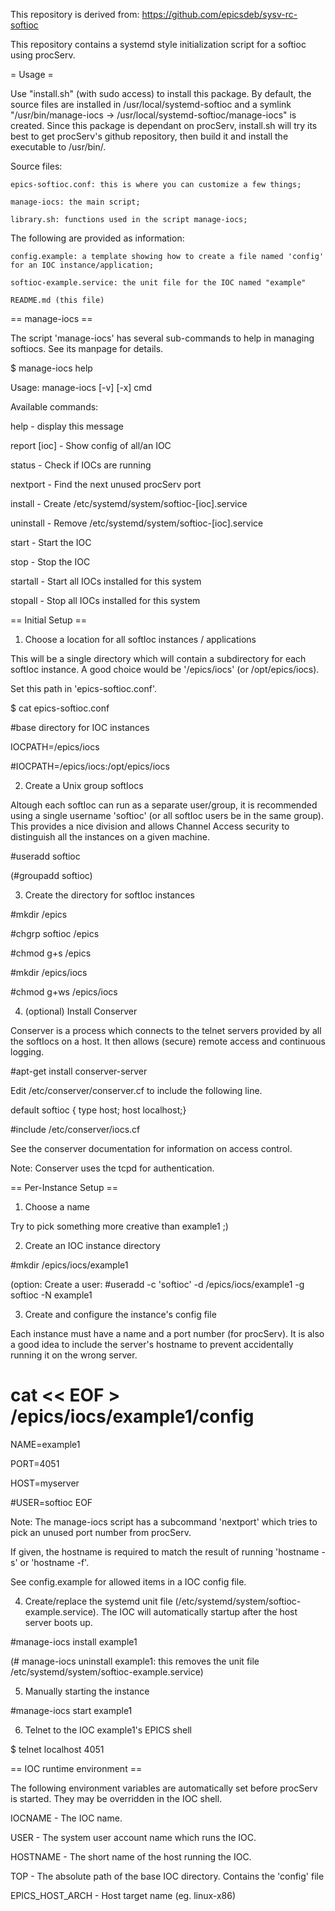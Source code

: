 This repository is derived from: https://github.com/epicsdeb/sysv-rc-softioc

This repository contains a systemd style initialization script for a softioc using procServ.

= Usage =

Use "install.sh" (with sudo access) to install this package. By default, the source files are installed in /usr/local/systemd-softioc and a symlink "/usr/bin/manage-iocs -> /usr/local/systemd-softioc/manage-iocs" is created. Since this package is dependant on procServ, install.sh will try its best to get procServ's github repository, then build it and install the executable to /usr/bin/. 

Source files:

    epics-softioc.conf: this is where you can customize a few things; 

    manage-iocs: the main script; 

    library.sh: functions used in the script manage-iocs;

The following are provided as information:

    config.example: a template showing how to create a file named 'config' for an IOC instance/application; 

    softioc-example.service: the unit file for the IOC named "example"

    README.md (this file)

== manage-iocs ==

The script 'manage-iocs' has several sub-commands
to help in managing softiocs.  See its manpage for
details.

$ manage-iocs help

Usage: manage-iocs [-v] [-x] cmd

Available commands:

  help            - display this message

  report [ioc]    - Show config of all/an IOC

  status          - Check if IOCs are running

  nextport        - Find the next unused procServ port

  install <ioc>   - Create /etc/systemd/system/softioc-[ioc].service

  uninstall <ioc> - Remove /etc/systemd/system/softioc-[ioc].service

  start <ioc>     - Start the IOC <ioc>

  stop <ioc>      - Stop the IOC <ioc>

  startall        - Start all IOCs installed for this system

  stopall         - Stop all IOCs installed for this system

== Initial Setup ==

1) Choose a location for all softIoc instances / applications

This will be a single directory which will contain a subdirectory for each softIoc instance.  A good choice would be '/epics/iocs' (or /opt/epics/iocs).

Set this path in 'epics-softioc.conf'.

$ cat epics-softioc.conf

#base directory for IOC instances

IOCPATH=/epics/iocs

#IOCPATH=/epics/iocs:/opt/epics/iocs

2) Create a Unix group softIocs

Altough each softIoc can run as a separate user/group, it is recommended using a single username 'softioc' (or all softIoc users be in the same group).  This provides a nice division and allows Channel Access security to distinguish all the instances on a given machine.

#useradd softioc

(#groupadd softioc)

3) Create the directory for softIoc instances

#mkdir /epics

#chgrp softioc /epics

#chmod g+s /epics

#mkdir /epics/iocs

#chmod g+ws /epics/iocs

4) (optional) Install Conserver

Conserver is a process which connects to the telnet servers provided by all the softIocs on a host.  It then allows (secure) remote access and continuous logging.

#apt-get install conserver-server

Edit /etc/conserver/conserver.cf to include the following line.

default softioc { type host; host localhost;}

#include /etc/conserver/iocs.cf

See the conserver documentation for information on access control.

Note: Conserver uses the tcpd for authentication.

== Per-Instance Setup ==

1) Choose a name

Try to pick something more creative than example1 ;)

2) Create an IOC instance directory

#mkdir /epics/iocs/example1

(option: Create a user: #useradd -c 'softioc' -d /epics/iocs/example1 -g softioc -N example1

3) Create and configure the instance's config file

Each instance must have a name and a port number (for procServ).  It is also a good idea to include the server's hostname to prevent accidentally running it on the wrong server.

# cat << EOF > /epics/iocs/example1/config
NAME=example1

PORT=4051

HOST=myserver

#USER=softioc
EOF

Note: The manage-iocs script has a subcommand 'nextport' which tries to pick an unused port number from procServ.

If given, the hostname is required to match the result of running 'hostname -s' or 'hostname -f'.

See config.example for allowed items in a IOC config file.

4) Create/replace the systemd unit file (/etc/systemd/system/softioc-example.service). The IOC will automatically startup after the host server boots up.

#manage-iocs install example1

(# manage-iocs uninstall example1: this removes the unit file /etc/systemd/system/softioc-example.service)

5) Manually starting the instance

#manage-iocs start example1

6) Telnet to the IOC example1's EPICS shell

$ telnet localhost 4051


== IOC runtime environment ==

The following environment variables are automatically set before procServ
is started.  They may be overridden in the IOC shell.

IOCNAME - The IOC name.

USER - The system user account name which runs the IOC.

HOSTNAME - The short name of the host running the IOC.

TOP - The absolute path of the base IOC directory.  Contains the 'config' file

EPICS_HOST_ARCH - Host target name (eg. linux-x86)

